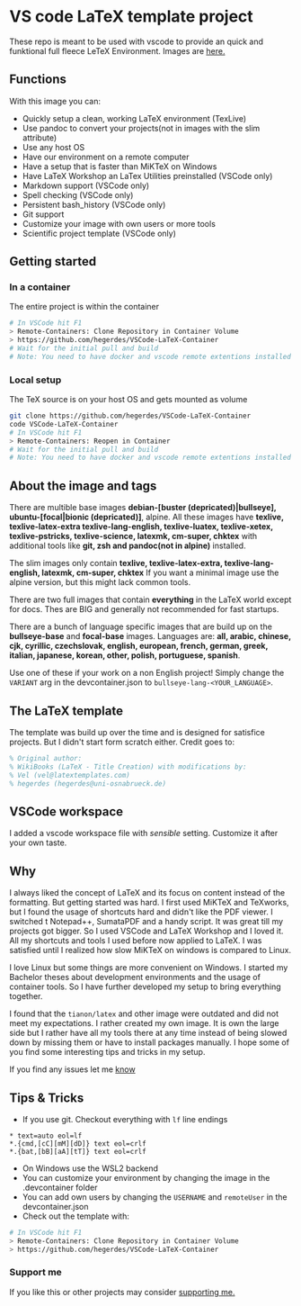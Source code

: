 # VS code LaTeX template project

These repo is meant to be used with vscode to provide an quick and funktional full fleece LeTeX Environment. Images are [here.](https://hub.docker.com/r/hegerdes/vscode-latex)

## Functions
With this image you can:
 * Quickly setup a clean, working LaTeX environment (TexLive)
 * Use pandoc to convert your projects(not in images with the slim attribute)
 * Use any host OS
 * Have our environment on a remote computer
 * Have a setup that is faster than MiKTeX on Windows
 * Have LaTeX Workshop an LaTex Utilities preinstalled (VSCode only)
 * Markdown support (VSCode only)
 * Spell checking (VSCode only)
 * Persistent bash_history (VSCode only)
 * Git support
 * Customize your image with own users or more tools
 * Scientific project template (VSCode only)
## Getting started
### In a container
The entire project is within the container
```bash
# In VSCode hit F1
> Remote-Containers: Clone Repository in Container Volume
> https://github.com/hegerdes/VSCode-LaTeX-Container
# Wait for the initial pull and build
# Note: You need to have docker and vscode remote extentions installed
```
### Local setup
The TeX source is on your host OS and gets mounted as volume
```bash
git clone https://github.com/hegerdes/VSCode-LaTeX-Container
code VSCode-LaTeX-Container
# In VSCode hit F1
> Remote-Containers: Reopen in Container
# Wait for the initial pull and build
# Note: You need to have docker and vscode remote extentions installed
```
## About the image and tags
There are multible base images **debian-[buster (depricated)|bullseye], ubuntu-[focal|bionic (depricated)]**, alpine. All these images have **texlive, texlive-latex-extra texlive-lang-english, texlive-luatex, texlive-xetex, texlive-pstricks, texlive-science, latexmk, cm-super, chktex** with additional tools like **git, zsh and pandoc(not in alpine)** installed.

The slim images only contain **texlive, texlive-latex-extra, texlive-lang-english, latexmk, cm-super, chktex**
If you want a minimal image use the alpine version, but this might lack common tools.

There are two full images that contain **everything** in the LaTeX world except for docs. Thes are BIG and generally not recommended for fast startups.

There are a bunch of language specific images that are build up on the **bullseye-base** and **focal-base** images. Languages are: **all, arabic, chinese, cjk, cyrillic, czechslovak, english, european, french, german, greek, italian, japanese, korean, other, polish, portuguese, spanish**.

Use one of these if your work on a non English project! Simply change the `VARIANT` arg in the devcontainer.json to `bullseye-lang-<YOUR_LANGUAGE>`.

## The LaTeX template
The template was build up over the time and is designed for satisfice projects. But I didn't start form scratch either. Credit goes to:
```LaTeX
% Original author:
% WikiBooks (LaTeX - Title Creation) with modifications by:
% Vel (vel@latextemplates.com)
% hegerdes (hegerdes@uni-osnabrueck.de)
```

## VSCode workspace
I added a vscode workspace file with *sensible* setting. Customize it after your own taste.

## Why
I always liked the concept of LaTeX and its focus on content instead of the formatting. But getting started was hard. I first used MiKTeX and TeXworks, but I found the usage of shortcuts hard and didn't like the PDF viewer. I switched t Notepad++, SumataPDF and a handy script. It was great till my projects got bigger. So I used VSCode and LaTeX Workshop and I loved it. All my shortcuts and tools I used before now applied to LaTeX. I was satisfied until I realized how slow MiKTeX on windows is compared to Linux.

I love Linux but some things are more convenient on Windows. I started my Bachelor theses about development environments and the usage of container tools. So I have further developed my setup to bring everything together.

I found that the `tianon/latex` and other image were outdated and did not meet my expectations. I rather created my own image. It is own the large side but I rather have all my tools there at any time instead of being slowed down by missing them or have to install packages manually. I hope some of you find some interesting tips and tricks in my setup.


If you find any issues let me [know](https://github.com/hegerdes/VSCode-LaTeX-Container/issues)

## Tips & Tricks
 * If you use git. Checkout everything with `lf` line endings
```text
* text=auto eol=lf
*.{cmd,[cC][mM][dD]} text eol=crlf
*.{bat,[bB][aA][tT]} text eol=crlf
```
 * On Windows use the WSL2 backend
 * You can customize your environment by changing the image in the .devcontainer folder
 * You can add own users by changing the `USERNAME` and `remoteUser` in the devcontainer.json
 * Check out the template with:
```bash
# In VSCode hit F1
> Remote-Containers: Clone Repository in Container Volume
> https://github.com/hegerdes/VSCode-LaTeX-Container
```

### Support me
If you like this or other projects may consider [supporting me.](https://paypal.me/hegerdes?locale.x=de_DE)
